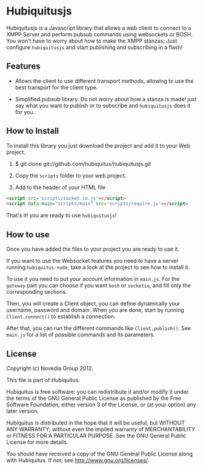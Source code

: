 # Hubiquitusjs

Hubiquitusjs is a Javascript library that allows a web client to connect to a
XMPP Server and perform pubsub commands using websockets or BOSH. You won't have
to worry about  how to make the XMPP stanzas; Just configure `hubiquitusjs` and
start publishing and subscribing in a flash!

## Features

* Allows the client to use different transport methods, allowing to use
the best transport for the client type.

* Simplified pubsub library. Do not worry about how a stanza is made! just
say what you want to publish or to subscribe and `hubiquitusjs` does it for you.

## How to Install

To install this library you just download the project and add it to your
Web project.

1.  $ git clone git://github.com/hubiquitus/hubiquitusjs.git
	
2.	Copy the `scripts` folder to your web project.

3.	Add to the header of your HTML file

```html
<script src='scripts/socket.io.js'></script>
<script data-main="scripts/main" src='scripts/require.js'></script>
```

That's it! you are ready to use `hubiquitusjs`!

## How to use

Once you have added the files to your project you are ready to use it.

If you want to use the Websocket features you need to have a server running
`hubiquitus-node`, take a look at the project to see how to install it.

To use it you need to put your account information in `main.js`. For the
`gateway` part you can choose if you want `bosh` or `socketio`, and fill
only the corresponding sections. 

Then, you will create a Client object, you can define dynamically your 
username, password and domain. When you are done, start by running 
`Client.connect()` to establish a connection.

After that, you can run the different commands like `Client.publish()`.
See `main.js` for a list of possible commands and its parameters.

## License 

Copyright (c) Novedia Group 2012.

This file is part of Hubiquitus.

Hubiquitus is free software: you can redistribute it and/or modify
it under the terms of the GNU General Public License as published by
the Free Software Foundation, either version 3 of the License, or
(at your option) any later version.

Hubiquitus is distributed in the hope that it will be useful,
but WITHOUT ANY WARRANTY; without even the implied warranty of
MERCHANTABILITY or FITNESS FOR A PARTICULAR PURPOSE.  See the
GNU General Public License for more details.

You should have received a copy of the GNU General Public License
along with Hubiquitus.  If not, see <http://www.gnu.org/licenses/>.